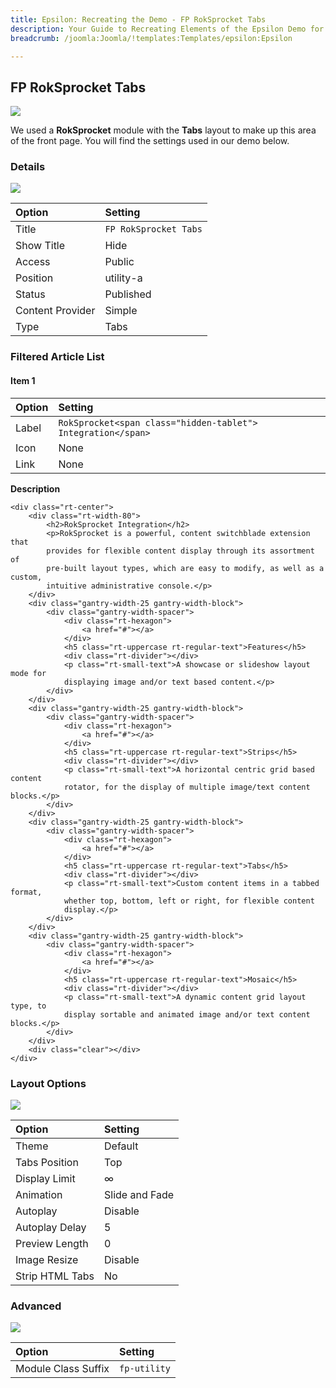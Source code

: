 ```yaml
---
title: Epsilon: Recreating the Demo - FP RokSprocket Tabs
description: Your Guide to Recreating Elements of the Epsilon Demo for Joomla
breadcrumb: /joomla:Joomla/!templates:Templates/epsilon:Epsilon

---
```


FP RokSprocket Tabs
-----

![][demo]

We used a **RokSprocket** module with the **Tabs** layout to make up this area of the front page. You will find the settings used in our demo below.

### Details

![][demo2]

| Option           | Setting                 |  
| :--------------- | :---------------------- |  
| Title            | `FP RokSprocket Tabs`   |  
| Show Title       | Hide                    |  
| Access           | Public                  |  
| Position         | utility-a               |  
| Status           | Published               |  
| Content Provider | Simple                  |  
| Type             | Tabs                    |  

### Filtered Article List

#### Item 1

| Option | Setting |  
| :----- | :------ |  
| Label  | `RokSprocket<span class="hidden-tablet"> Integration</span>` |  
| Icon   | None    |  
| Link   | None    |  

**Description**

~~~
<div class="rt-center">
    <div class="rt-width-80">
        <h2>RokSprocket Integration</h2>
        <p>RokSprocket is a powerful, content switchblade extension that
        provides for flexible content display through its assortment of
        pre-built layout types, which are easy to modify, as well as a custom,
        intuitive administrative console.</p>
    </div>
    <div class="gantry-width-25 gantry-width-block">
        <div class="gantry-width-spacer">
            <div class="rt-hexagon">
                <a href="#"></a>
            </div>
            <h5 class="rt-uppercase rt-regular-text">Features</h5>
            <div class="rt-divider"></div>
            <p class="rt-small-text">A showcase or slideshow layout mode for
            displaying image and/or text based content.</p>
        </div>
    </div>
    <div class="gantry-width-25 gantry-width-block">
        <div class="gantry-width-spacer">
            <div class="rt-hexagon">
                <a href="#"></a>
            </div>
            <h5 class="rt-uppercase rt-regular-text">Strips</h5>
            <div class="rt-divider"></div>
            <p class="rt-small-text">A horizontal centric grid based content
            rotator, for the display of multiple image/text content blocks.</p>
        </div>
    </div>
    <div class="gantry-width-25 gantry-width-block">
        <div class="gantry-width-spacer">
            <div class="rt-hexagon">
                <a href="#"></a>
            </div>
            <h5 class="rt-uppercase rt-regular-text">Tabs</h5>
            <div class="rt-divider"></div>
            <p class="rt-small-text">Custom content items in a tabbed format,
            whether top, bottom, left or right, for flexible content
            display.</p>
        </div>
    </div>
    <div class="gantry-width-25 gantry-width-block">
        <div class="gantry-width-spacer">
            <div class="rt-hexagon">
                <a href="#"></a>
            </div>
            <h5 class="rt-uppercase rt-regular-text">Mosaic</h5>
            <div class="rt-divider"></div>
            <p class="rt-small-text">A dynamic content grid layout type, to
            display sortable and animated image and/or text content blocks.</p>
        </div>
    </div>
    <div class="clear"></div>
</div>
~~~

### Layout Options

![][demo3]

| Option          | Setting        |  
| :-------------- | :------------- |  
| Theme           | Default        |  
| Tabs Position   | Top            |  
| Display Limit   | ∞              |  
| Animation       | Slide and Fade |  
| Autoplay        | Disable        |  
| Autoplay Delay  | 5              |  
| Preview Length  | 0              |  
| Image Resize    | Disable        |  
| Strip HTML Tabs | No             |

### Advanced

![][demo4]

| Option              | Setting      |  
| :------------------ | :----------- |  
| Module Class Suffix | `fp-utility` |  

[demo]: assets/demo_2.jpeg
[demo2]: assets/demo_2a.jpeg
[demo3]: assets/demo_2b.jpeg
[demo4]: assets/demo_2c.jpeg
